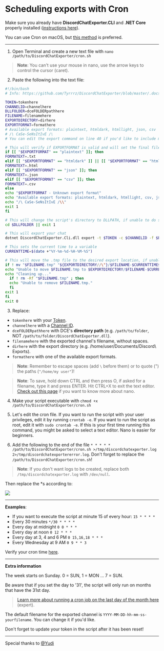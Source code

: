 # Scheduling exports with Cron

Make sure you already have **DiscordChatExporter.CLI** and **.NET Core** properly installed ([instructions here](https://github.com/Tyrrrz/DiscordChatExporter/blob/master/.docs/Linux.md)).

You can use Cron on macOS, but [this method](https://github.com/Tyrrrz/DiscordChatExporter/blob/master/.docs/scheduling-MacOS.md) is preferred.

---

1. Open Terminal and create a new text file with `nano /path/to/DiscordChatExporter/cron.sh`

> **Note**:
> You can't use your mouse in nano, use the arrow keys to control the cursor (caret).

2. Paste the following into the text file:

```bash
#!/bin/bash
# Info: https://github.com/Tyrrrz/DiscordChatExporter/blob/master/.docs

TOKEN=tokenhere
CHANNELID=channelhere
DLLFOLDER=dceFOLDERpathhere
FILENAME=filenamehere
EXPORTDIRECTORY=dirhere
EXPORTFORMAT=formathere
# Available export formats: plaintext, htmldark, htmllight, json, csv
# /\ CaSe-SeNsItIvE /\
# You can edit the export command on line 40 if you'd like to include more options like date ranges and date format. You can't use partitioning (-p) with this script.

# This will verify if EXPORTFORMAT is valid and will set the final file extension according to it. If the format is invalid, the script will display a message and exit.
if [[ "$EXPORTFORMAT" == "plaintext" ]]; then
FORMATEXT=.txt
elif [[ "$EXPORTFORMAT" == "htmldark" ]] || [[ "$EXPORTFORMAT" == "htmllight" ]]; then
FORMATEXT=.html
elif [[ "$EXPORTFORMAT" == "json" ]]; then
FORMATEXT=.json
elif [[ "$EXPORTFORMAT" == "csv" ]]; then
FORMATEXT=.csv
else
echo "$EXPORTFORMAT - Unknown export format"
echo "Available export formats: plaintext, htmldark, htmllight, csv, json"
echo "/\ CaSe-SeNsItIvE /\\"
exit 1
fi

# This will change the script's directory to DLLPATH, if unable to do so, the script will exit.
cd $DLLFOLDER || exit 1

# This will export your chat
dotnet DiscordChatExporter.Cli.dll export -t $TOKEN -c $CHANNELID -f $EXPORTFORMAT -o $FILENAME.tmp

# This sets the current time to a variable
CURRENTTIME=$(date +"%Y-%m-%d-%H-%M-%S")

# This will move the .tmp file to the desired export location, if unable to do so, it will attempt to delete the .tmp file.
if ! mv "$FILENAME.tmp" "${EXPORTDIRECTORY//\"}/$FILENAME-$CURRENTTIME$FORMATEXT" ; then
echo "Unable to move $FILENAME.tmp to $EXPORTDIRECTORY/$FILENAME-$CURRENTTIME$FORMATEXT."
echo "Cleaning up..."
  if ! rm -Rf "$FILENAME.tmp" ; then
  echo "Unable to remove $FILENAME.tmp."
  fi
exit 1
fi
exit 0
```

3. Replace:

- `tokenhere` with your [Token](https://github.com/Tyrrrz/DiscordChatExporter/blob/master/.docs/Token-and-IDs.md).
- `channelhere` with a [Channel ID](https://github.com/Tyrrrz/DiscordChatExporter/blob/master/.docs/Token-and-IDs.md).
- `dceFOLDERpathhere` with DCE's **directory path** (e.g. `/path/to/folder`, NOT `/path/to/folder/DiscordChatExporter.dll`).
- `filenamehere` with the exported channel's filename, without spaces.
- `dirhere` with the export directory (e.g. /home/user/Documents/Discord\ Exports).
- `formathere` with one of the available export formats.

> **Note**:
> Remember to escape spaces (add `\` before them) or to quote (") the paths (`"/home/my user"`)!

> **Note**:
> To save, hold down CTRL and then press O, if asked for a filename, type it and press ENTER. Hit CTRL+X to exit the text editor.
> [Check out this page](https://wiki.gentoo.org/wiki/Nano/Basics_Guide) if you want to know more about nano.

4. Make your script executable with `chmod +x /path/to/DiscordChatExporter/cron.sh`

5. Let's edit the cron file. If you want to run the script with your user privileges, edit it by running `crontab -e`. If you want to run the script as root, edit it with `sudo crontab -e`. If this is your first time running this command, you might be asked to select a text editor. Nano is easier for beginners.

6. Add the following to the end of the file `* * * * * /path/to/DiscordChatExporter/cron.sh >/tmp/discordchatexporter.log 2>/tmp/discordchatexportererror.log`. Don't forget to replace the `/path/to/DiscordChatExporter/cron.sh`!

> **Note**:
> If you don't want logs to be created, replace both `/tmp/discordchatexporter.log` with `/dev/null`.

Then replace the \*s according to:

![](https://i.imgur.com/RY7USM6.png)

---

**Examples**:

- If you want to execute the script at minute 15 of every hour: `15 * * * *`
- Every 30 minutes `*/30 * * * *`
- Every day at midnight `0 0 * * *`
- Every day at noon `0 12 * * *`
- Every day at 3, 4 and 6 PM `0 15,16,18 * * *`
- Every Wednesday at 9 AM `0 9 * * 3`

Verify your cron time [here](https://crontab.guru).

---

**Extra information**

The week starts on Sunday. 0 = SUN, 1 = MON ... 7 = SUN.

Be aware that if you set the day to '31', the script will only run on months that have the 31st day.

> [Learn more about running a cron job on the last day of the month here](https://stackoverflow.com/questions/6139189/cron-job-to-run-on-the-last-day-of-the-month) (expert).

The default filename for the exported channel is `YYYY-MM-DD-hh-mm-ss-yourfilename`. You can change it if you'd like.

Don't forget to update your token in the script after it has been reset!

---

Special thanks to [@Yudi](https://github.com/Yudi)
